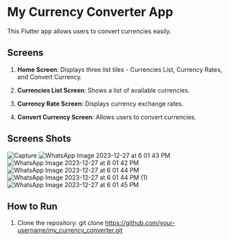 # My Currency Converter App

This Flutter app allows users to convert currencies easily.

## Screens

1. **Home Screen**: Displays three list tiles - Currencies List, Currency Rates, and Convert Currency.

2. **Currencies List Screen**: Shows a list of available currencies.

3. **Currency Rate Screen**: Displays currency exchange rates.

4. **Convert Currency Screen**: Allows users to convert currencies.

## Screens Shots
![Capture](https://github.com/m-ali-hamza/curency_converter_app/assets/144528212/11bf2aeb-2420-4f58-9b89-838bab92359a)
![WhatsApp Image 2023-12-27 at 6 01 43 PM](https://github.com/m-ali-hamza/curency_converter_app/assets/144528212/1d66d73e-13da-461b-ac7f-c0efacf36c51)
![WhatsApp Image 2023-12-27 at 6 01 42 PM](https://github.com/m-ali-hamza/curency_converter_app/assets/144528212/ded6be35-9f6f-4dd4-a835-f17f8a03afda)
![WhatsApp Image 2023-12-27 at 6 01 44 PM](https://github.com/m-ali-hamza/curency_converter_app/assets/144528212/65d3c015-d2e2-41e4-82ff-b1d2299bddda)
![WhatsApp Image 2023-12-27 at 6 01 44 PM (1)](https://github.com/m-ali-hamza/curency_converter_app/assets/144528212/e911da41-aa21-42b7-a3a8-ab2b8dc4dd3e)
![WhatsApp Image 2023-12-27 at 6 01 45 PM](https://github.com/m-ali-hamza/curency_converter_app/assets/144528212/e1f51fef-2398-44d6-b88e-30a72f1c5601)


## How to Run

1. Clone the repository:
   git clone https://github.com/your-username/my_currency_converter.git

